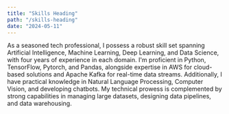 ```yaml
---
title: "Skills Heading"
path: "/skills-heading"
date: "2024-05-11"
---
```


As a seasoned tech professional, I possess a robust skill set spanning
Artificial Intelligence, Machine Learning, Deep Learning, and Data Science,
with four years of experience in each domain. I'm proficient in Python,
TensorFlow, Pytorch, and Pandas, alongside expertise in AWS for cloud-based
solutions and Apache Kafka for real-time data streams. Additionally,
I have practical knowledge in Natural Language Processing, Computer Vision,
and developing chatbots. My technical prowess is complemented by strong
capabilities in managing large datasets, designing data pipelines,
and data warehousing.
